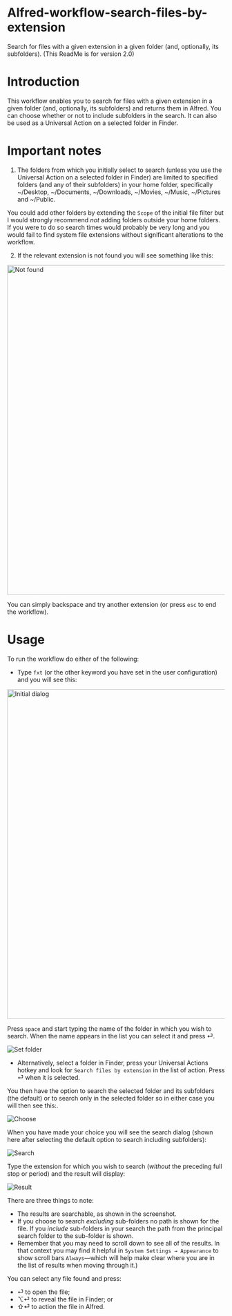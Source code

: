 # Alfred-workflow-search-files-by-extension
Search for files with a given extension in a given folder (and, optionally, its subfolders). (This ReadMe is for version 2.0)

# Introduction

This workflow enables you to search for files with a given extension in a given folder (and, optionally, its subfolders) and returns them in Alfred. You can choose whether or not to include subfolders in the search. It can also be used as a Universal Action on a selected folder in Finder.

# Important notes

1. The folders from which you initially select to search (unless you use the Universal Action on a selected folder in Finder) are limited to specified folders (and any of their subfolders) in your home folder, specifically ~/Desktop, ~/Documents, ~/Downloads, ~/Movies, ~/Music, ~/Pictures and ~/Public.

  You could add other folders by extending the `Scope` of the initial file filter but I would strongly recommend *not* adding folders outside your home folders. If you were to do so search times would probably be very long and you would fail to find system file extensions without significant alterations to the workflow.

2. If the relevant extension is not found you will see something like this:

<img width="764" alt="Not found" src="https://github.com/user-attachments/assets/245a9019-bd54-4c68-b374-fbf3e6e1de87">


You can simply backspace and try another extension (or press `esc` to end the workflow).

# Usage

To run the workflow do either of the following:

- Type `fxt` (or the other keyword you have set in the user configuration) and you will see this:

<img width="764" alt="Initial dialog" src="https://github.com/user-attachments/assets/13393fc0-208a-430e-8274-6a85fb2ad194">


Press `space` and start typing the name of the folder in which you wish to search. When the name appears in the list you can select it and press ⏎.

![Set folder](https://github.com/user-attachments/assets/19317236-ae66-440e-aeae-0aed4fcd4cd1)


- Alternatively, select a folder in Finder, press your Universal Actions hotkey and look for `Search files by extension` in the list of action. Press ⏎ when it is selected.


You then have the option to search the selected folder and its subfolders (the default) or to search only in the selected folder so in either case you will then see this:.

![Choose](https://github.com/user-attachments/assets/dac0c3c4-1cf8-4390-ba1c-420249753331)



When you have made your choice you will see the search dialog (shown here after selecting the default option to search including subfolders):

![Search](https://github.com/user-attachments/assets/9109f7ef-a0eb-43a9-8a3e-000024e80902)



Type the extension for which you wish to search (*without* the preceding full stop or period) and the result will display:

![Result](https://github.com/user-attachments/assets/59b47c56-3721-4044-a0c0-ce30e44fb28e)


There are three things to note:

- The results are searchable, as shown in the screenshot.
- If you choose to search *excluding* sub-folders no path is shown for the file. If you *include* sub-folders in your search the path from the principal search folder to the sub-folder is shown.
- Remember that you may need to scroll down to see all of the results. In that context you may find it helpful in `System Settings → Appearance` to show scroll bars `Always`—which will help make clear where you are in the list of results when moving through it.)

You can select any file found and press:

- ⏎ to open the file;
- ⌥⏎ to reveal the file in Finder; or
- ⇧⏎ to action the file in Alfred.
